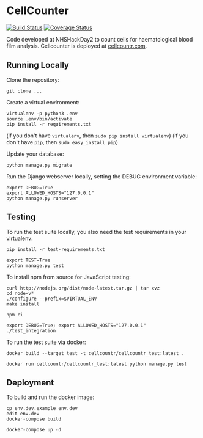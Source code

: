 # CellCounter

[![Build Status](https://secure.travis-ci.org/cellcounter/cellcounter.png)](http://travis-ci.org/cellcounter/cellcounter) [![Coverage Status](https://coveralls.io/repos/cellcounter/cellcounter/badge.svg?branch=master&service=github)](https://coveralls.io/github/cellcounter/cellcounter?branch=master)

Code developed at NHSHackDay2 to count cells for haematological blood film analysis. Cellcounter is deployed at [cellcountr.com](http://www.cellcountr.com).


## Running Locally

Clone the repository:

    git clone ...

Create a virtual environment:

    virtualenv -p python3 .env
    source .env/bin/activate
    pip install -r requirements.txt

(if you don't have `virtualenv`, then `sudo pip install virtualenv`)
(if you don't have `pip`, then `sudo easy_install pip`)

Update your database:

    python manage.py migrate

Run the Django webserver locally, setting the DEBUG environment variable:

    export DEBUG=True
    export ALLOWED_HOSTS="127.0.0.1"
    python manage.py runserver


## Testing

To run the test suite locally, you also need the test requirements in your virtualenv:

    pip install -r test-requirements.txt

    export TEST=True
    python manage.py test

To install npm from source for JavaScript testing:

    curl http://nodejs.org/dist/node-latest.tar.gz | tar xvz
    cd node-v*
    ./configure --prefix=$VIRTUAL_ENV
    make install

    npm ci
    
    export DEBUG=True; export ALLOWED_HOSTS="127.0.0.1"
    ./test_integration

To run the test suite via docker:

    docker build --target test -t cellcountr/cellcountr_test:latest .

    docker run cellcountr/cellcountr_test:latest python manage.py test


## Deployment

To build and run the docker image:

    cp env.dev.example env.dev
    edit env.dev
    docker-compose build

    docker-compose up -d

